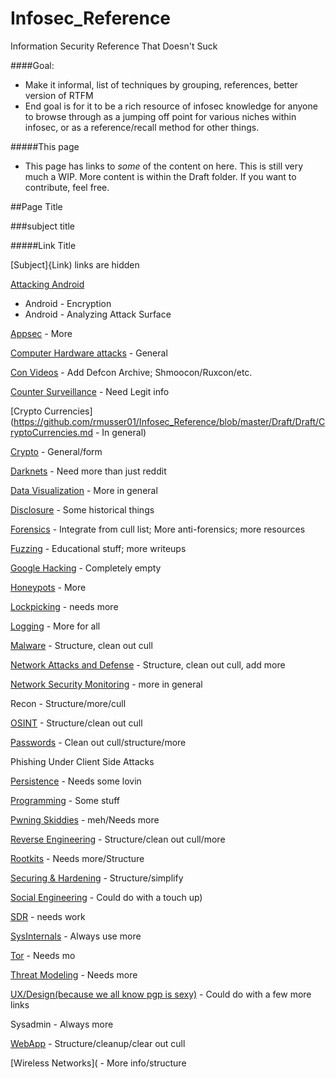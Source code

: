 # Infosec_Reference
Information Security Reference That Doesn't Suck


####Goal:

* Make it informal, list of techniques by grouping, references, better version of RTFM
* End goal is for it to be a rich resource of infosec knowledge for anyone to browse through as a jumping off point for various niches within infosec, or as a reference/recall method for other things.


#####This page
* This page has links to *some* of the content on here. This is still very much a  WIP. More content is within the Draft folder. If you want to contribute, feel free.


##Page Title

###subject title

#####Link Title

[Subject]{Link) links are hidden

[Attacking Android](https://github.com/rmusser01/Infosec_Reference/blob/master/Draft/Draft/Attacking%20Android.md)
* Android - Encryption
* Android - Analyzing Attack Surface

[Appsec](https://github.com/rmusser01/Infosec_Reference/blob/master/Draft/Draft/AppSec.md) - More

[Computer Hardware attacks](https://github.com/rmusser01/Infosec_Reference/blob/master/Draft/Draft/Computer%20Hardware%20Attacks.md) - General

[Con Videos](https://github.com/rmusser01/Infosec_Reference/blob/master/Draft/Draft/Con%20Videos%20Stuff.md) - Add Defcon Archive; Shmoocon/Ruxcon/etc.

[Counter Surveillance](https://github.com/rmusser01/Infosec_Reference/blob/master/Draft/Draft/Counter%20Surveillance.md) - Need Legit info

[Crypto Currencies](https://github.com/rmusser01/Infosec_Reference/blob/master/Draft/Draft/CryptoCurrencies.md - In general)

[Crypto](https://github.com/rmusser01/Infosec_Reference/blob/master/Draft/Draft/Cryptography%20%26%20Encryption.md) - General/form 


[Darknets](https://github.com/rmusser01/Infosec_Reference/blob/master/Draft/Draft/Darknets.md) - Need more than just reddit

[Data Visualization](https://github.com/rmusser01/Infosec_Reference/blob/master/Draft/Draft/Data%20Visualization.md) - More in general

[Disclosure](https://github.com/rmusser01/Infosec_Reference/blob/master/Draft/Draft/Disclosure.md) - Some historical things

[Forensics](https://github.com/rmusser01/Infosec_Reference/blob/master/Draft/Draft/Forensics.md) - Integrate from cull list; More anti-forensics; more resources

[Fuzzing](https://github.com/rmusser01/Infosec_Reference/blob/master/Draft/Draft/Fuzzing.md) - Educational stuff; more writeups

[Google Hacking](https://github.com/rmusser01/Infosec_Reference/blob/master/Draft/Draft/Google%20Hacking.md) - Completely empty

[Honeypots](https://github.com/rmusser01/Infosec_Reference/blob/master/Draft/Draft/Honeypots.md) - More

[Lockpicking](https://github.com/rmusser01/Infosec_Reference/blob/master/Draft/Draft/Lockpicking.md) - needs more

[Logging](https://github.com/rmusser01/Infosec_Reference/blob/master/Draft/Draft/Logging.md) - More for all

[Malware](https://github.com/rmusser01/Infosec_Reference/blob/master/Draft/Draft/Malware.md) - Structure, clean out cull

[Network Attacks and Defense](https://github.com/rmusser01/Infosec_Reference/blob/master/Draft/Draft/Network%20Attacks%20%26%20Defenses.md) - Structure, clean out cull, add more

[Network Security Monitoring](https://github.com/rmusser01/Infosec_Reference/blob/master/Draft/Draft/Network%20Security%20Monitoring.md) - more in general

Recon - Structure/more/cull

[OSINT](https://github.com/rmusser01/Infosec_Reference/blob/master/Draft/Draft/Open%20Source%20Intelligence.md) - Structure/clean out cull

[Passwords](https://github.com/rmusser01/Infosec_Reference/blob/master/Draft/Draft/Password%20Bruting%20and%20Hashcracking.md) - Clean out cull/structure/more

Phishing Under Client Side Attacks

[Persistence](https://github.com/rmusser01/Infosec_Reference/blob/master/Draft/Draft/Persistence.md) - Needs some lovin

[Programming](https://github.com/rmusser01/Infosec_Reference/blob/master/Draft/Draft/Programming%20-%20Languages%20Courses%20References.md) - Some stuff

[Pwning Skiddies](https://github.com/rmusser01/Infosec_Reference/blob/master/Draft/Draft/Pwning%20Skiddies.md) - meh/Needs more

[Reverse Engineering](https://github.com/rmusser01/Infosec_Reference/tree/master/Draft/Draft/Reverse%20Engineering) - Structure/clean out cull/more

[Rootkits](https://github.com/rmusser01/Infosec_Reference/blob/master/Draft/Draft/Rootkits.md) - Needs more/Structure

[Securing & Hardening](https://github.com/rmusser01/Infosec_Reference/tree/master/Draft/Draft/Securing%20Hardening) - Structure/simplify

[Social Engineering](https://github.com/rmusser01/Infosec_Reference/blob/master/Draft/Draft/Social%20Engineering.md) - Could do with a touch up)

[SDR](https://github.com/rmusser01/Infosec_Reference/tree/master/Draft/Draft/Software%20Defined%20Radio) - needs work

[SysInternals](https://github.com/rmusser01/Infosec_Reference/blob/master/Draft/Draft/System%20Internals%20Windows%20and%20Linux%20Internals%20Reference.md) - Always use more

[Tor](https://github.com/rmusser01/Infosec_Reference/blob/master/Draft/Draft/Tor.md) - Needs mo

[Threat Modeling](https://github.com/rmusser01/Infosec_Reference/blob/master/Draft/Draft/Threat%20Modeling.md) - Needs more

[UX/Design(because we all know pgp is sexy)](https://github.com/rmusser01/Infosec_Reference/blob/master/Draft/Draft/UX%20Design%20-%20Because%20we%20all%20know%20how%20sexy%20pgp%20is.md) - Could do with a few more links

Sysadmin - Always more

[WebApp](https://github.com/rmusser01/Infosec_Reference/tree/master/Draft/Draft/Web%20Applications) - Structure/cleanup/clear out cull

[Wireless Networks]( - More info/structure

